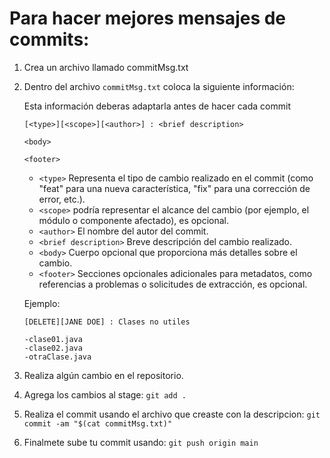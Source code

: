 # Para hacer mejores mensajes de commits:

1. Crea un archivo llamado commitMsg.txt

2. Dentro del archivo `commitMsg.txt` coloca la siguiente información:

    Esta información deberas adaptarla antes de hacer cada commit

    ~~~
    [<type>][<scope>][<author>] : <brief description>

    <body>

    <footer>

    ~~~

    - `<type>` Representa el tipo de cambio realizado en el commit (como "feat" para una nueva característica, "fix" para una corrección de error, etc.).
    - `<scope>` podría representar el alcance del cambio (por ejemplo, el módulo o componente afectado), es opcional.
    - `<author>` El nombre del autor del commit.
    - `<brief description>` Breve descripción del cambio realizado.
    - `<body>` Cuerpo opcional que proporciona más detalles sobre el cambio.
    - `<footer>` Secciones opcionales adicionales para metadatos, como referencias a problemas o solicitudes de extracción, es opcional.

    Ejemplo:
    ~~~
    [DELETE][JANE DOE] : Clases no utiles

    -clase01.java
    -clase02.java
    -otraClase.java

    ~~~

3. Realiza algún cambio en el repositorio.
4. Agrega los cambios al stage: `git add .`
5. Realiza el commit usando el archivo que creaste con la descripcion:
    `git commit -am "$(cat commitMsg.txt)"`
6. Finalmete sube tu commit usando: `git push origin main`


